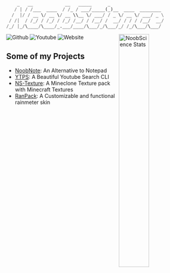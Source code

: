 
```python
    _   __            __   _____      _                    
   / | / /___  ____  / /_ / ___/_____(_)__  ____  ________ 
  /  |/ / __ \/ __ \/ __ \\__ \/ ___/ / _ \/ __ \/ ___/ _ \
 / /|  / /_/ / /_/ / /_/ /__/ / /__/ /  __/ / / / /__/  __/
/_/ |_/\____/\____/_.___/____/\___/_/\___/_/ /_/\___/\___/ 
```
 
 <a href="https://libraries.io/github/newtoallofthis123" target="_blank"><img src="https://github-readme-stats.vercel.app/api?username=newtoallofthis123&theme=merko" alt="NoobScience Stats" align="right" width="40%"></a>
 
 ![Github](https://img.shields.io/github/followers/newtoallofthis123?label=Github&style=social) ![Youtube](https://img.shields.io/youtube/channel/subscribers/UCbYWy7rhUhToM3tbw-Z3SnQ?label=Youtube&style=social) ![Website](https://img.shields.io/github/watchers/newtoallofthis123/NoobNote?color=green&label=Website&logo=python&logoColor=black&style=social)
 
## Some of my Projects
- [NoobNote](https://newtoallofthis123.github.io/NoobNote): An Alternative to Notepad
- [YTPS](https://github.com/newtoallofthis123/ytps): A Beautiful Youtube Search CLI
- [NS-Texture](https://newtoallofthis123.github.io/NS-Texture): A Mineclone Texture pack with Minecraft Textures
- [RanPack](https://newtoallofthis123.github.io/ranpack): A Customizable and functional rainmeter skin

<!---
newtoallofthis123/newtoallofthis123 is a ✨ special ✨ repository because its `README.md` (this file) appears on your GitHub profile.
You can click the Preview link to take a look at your changes.
--->
<!-- ## About Me
- Hi I usually write small scripts and a few applications as an alternative to some closed source software
- Believer of Open Source
- 👀 I’m interested in Tech Privacy, Scripting, Open Source Development
- 🌱 I’m currently learning: Python and a little basic web development
- 💞️ I’m looking to collaborate on: Python
- Check out my [Website](https://newtoallofthis123.github.io/About)
- 📫 Reach me [Here](mailto:noobscience123@gmail.com)
- 📓 All my projects are licensed under the [MIT License](https://newtoallofthis123.github.io/license) -->
